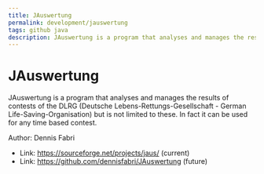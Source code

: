```yaml
---
title: JAuswertung
permalink: development/jauswertung
tags: github java
description: JAuswertung is a program that analyses and manages the results of contests of the DLRG (Deutsche Lebens-Rettungs-Gesellschaft - German Life-Saving-Organisation) but is not limited to these. In fact it can be used for any time based contest.
---
```


# JAuswertung

JAuswertung is a program that analyses and manages the results of contests of the DLRG (Deutsche Lebens-Rettungs-Gesellschaft - German Life-Saving-Organisation) but is not limited to these. In fact it can be used for any time based contest.

Author: Dennis Fabri

- Link: https://sourceforge.net/projects/jaus/ (current)
- Link: https://github.com/dennisfabri/JAuswertung (future)

